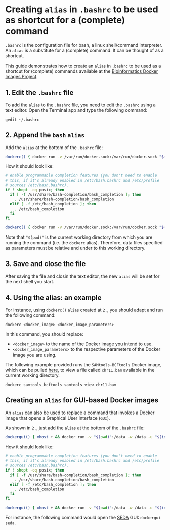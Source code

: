# Creating `alias` in `.bashrc` to be used as shortcut for a (complete) command

`.bashrc` is the configuration file for bash, a linux shell/command interpreter.
An `alias` is a substitute for a (complete) command. It can be thought of as a shortcut. 

This guide demonstrates how to create an `alias` in `.bashrc` to be used as a shortcut for (complete) commands available at the [Bioinformatics Docker Images Project](https://pegi3s.github.io/dockerfiles/).

## 1. Edit the `.bashrc` file

To add the `alias` to the `.bashrc` file, you need to edit the `.bashrc` using a text editor. 
Open the Terminal app and type the following command:

```shell
gedit ~/.bashrc
```

## 2. Append the `bash` `alias`

Add the `alias` at the bottom of the `.bashrc` file:

```bash
dockerc() { docker run -v /var/run/docker.sock:/var/run/docker.sock "$(pwd)":/data -w /data -u "$(id -u)":"$(id -g)" --rm -t pegi3s/"$1" ${@:2};}
```

How it should look like:

```bash
# enable programmable completion features (you don't need to enable
# this, if it's already enabled in /etc/bash.bashrc and /etc/profile
# sources /etc/bash.bashrc).
if ! shopt -oq posix; then
  if [ -f /usr/share/bash-completion/bash_completion ]; then
    . /usr/share/bash-completion/bash_completion
  elif [ -f /etc/bash_completion ]; then
    . /etc/bash_completion
  fi
fi

dockerc() { docker run -v /var/run/docker.sock:/var/run/docker.sock "$(pwd)":/data -w /data -u "$(id -u)":"$(id -g)" --rm -t pegi3s/"$1" ${@:2};}
```

Note that `"$(pwd)"` is the current working directory from which you are running the command (i.e. the `dockerc` alias). Therefore, data files specified as parameters must be relative and under to this working directory.

## 3. Save and close the file

After saving the file and closin the text editor, the new `alias` will be set for the next shell you start.

## 4. Using the alias: an example

For instance, using `dockerc()` `alias` created at `2.`, you should adapt and run the following command:

```shell
dockerc <docker_image> <docker_image_parameters>
```

In this command, you should replace:

- `<docker_image>` to the name of the Docker image you intend to use.
- `<docker_image_parameters>` to the respective parameters of the Docker image you are using.

The following example provided runs the `SAMtools-BCFtools` Docker image, which can be pulled [here](https://hub.docker.com/r/pegi3s/samtools_bcftools/), to view a file called `chr11.bam` available in the current working directory.

```shell
dockerc samtools_bcftools samtools view chr11.bam
```

## Creating an `alias` for GUI-based Docker images

An `alias` can also be used to replace a command that invokes a Docker image that opens a Graphical User Interface (`GUI`).

As shown in `2.`, just add the `alias` at the bottom of the `.bashrc` file:

```bash
dockergui() { xhost + && docker run -v "$(pwd)":/data -w /data -u "$(id -u)":"$(id -g)" --rm -ti  -e USERID=$UID -e USER=$USER -e DISPLAY=$DISPLAY -v /var/db:/var/db:Z -v /tmp/.X11-unix:/tmp/.X11-unix -v $HOME/.Xauthority:/home/developer/.Xauthority -v /var/run/docker.sock:/var/run/docker.sock pegi3s/"$1" ${@:2}; }
```

How it should look like:

```bash
# enable programmable completion features (you don't need to enable
# this, if it's already enabled in /etc/bash.bashrc and /etc/profile
# sources /etc/bash.bashrc).
if ! shopt -oq posix; then
  if [ -f /usr/share/bash-completion/bash_completion ]; then
    . /usr/share/bash-completion/bash_completion
  elif [ -f /etc/bash_completion ]; then
    . /etc/bash_completion
  fi
fi

dockergui() { xhost + && docker run -v "$(pwd)":/data -w /data -u "$(id -u)":"$(id -g)" --rm -ti  -e USERID=$UID -e USER=$USER -e DISPLAY=$DISPLAY -v /var/db:/var/db:Z -v /tmp:/tmp -v /tmp/.X11-unix:/tmp/.X11-unix -v $HOME/.Xauthority:/home/developer/.Xauthority -v /var/run/docker.sock:/var/run/docker.sock pegi3s/"$1"}
```

For instance, the following command would open the [SEDA](https://hub.docker.com/r/pegi3s/seda/) GUI: `dockergui seda`.